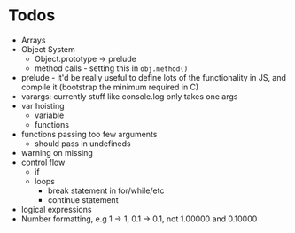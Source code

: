 # Todos

- Arrays
- Object System
  - Object.prototype -> prelude
  - method calls - setting this in `obj.method()`
- prelude - it'd be really useful to define lots of the functionality in JS, and compile it (bootstrap the minimum required in C)
- varargs: currently stuff like console.log only takes one args
- var hoisting
  - variable
  - functions
- functions passing too few arguments
  - should pass in undefineds
- warning on missing
- control flow
  - if
  - loops
    - break statement in for/while/etc
    - continue statement
- logical expressions
- Number formatting, e.g 1 -> 1, 0.1 -> 0.1, not 1.00000 and 0.10000
